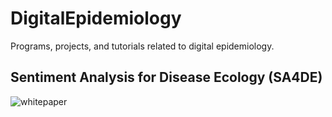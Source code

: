 # DigitalEpidemiology
Programs, projects, and tutorials related to digital epidemiology.

## Sentiment Analysis for Disease Ecology (SA4DE)
![whitepaper](https://storage.googleapis.com/root-proposal-1246/Research/AgustoLab/DigitalEpidemiology/SA4DE/Papers/abstract.png)
